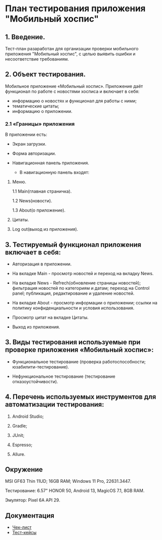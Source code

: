# **План тестирования приложения "Мобильный хоспис"**

## 1. Введение.
Тест-план разаработан для организации проверки мобильного приложения "Мобильный хоспис", с целью выявить ошибки и несоответствие требованиям.

## 2. Объект тестирования.
Мобильное приложение «Мобильный хоспис».
Приложение даёт функционал по работе с новостями хосписа и включает в себя:

- информацию о новостях и функционал для работы с ними;
- тематические цитаты;
- информацию о приложении.

### 2.1 «Границы» приложения
В приложении есть:

* Экран загрузки.
 
* Форма авторизации.
  
* Навигационная панель приложения.

  - В навигационную панель входят:
    
1. Меню. 
     
   1.1 Main(главная страничка).
     
   1.2 News(новости).
     
   1.3 About(о приложение). 
  
 2. Цитаты.
    
 3. Log out(выход из приложения). 

## 3. Тестируемый функционал приложения включает в себя:

- Авторизация в приложении.
 
- На вкладке Main - просмотр новостей и переход на вкладку News.
 
- На вкладке News  - Refrech(обновление страницы новостей); фильтрация новостей по категориям и датам; переход на Control panel; публикация, редактирование и удаление новостей.
  
- На вкладке About - просмотр информации о приложении; ссылки на политику конфиденциальности и условия использования.

- Просмотр цитат на вкладке Цитаты.

- Выход из приложения.

## 3. Виды тестирования используемые при проверке приложения «Мобильный хоспис»:

* Функциональное тестирование (проверка работоспособности; юзабилити-тестирование).

* Нефункциональное тестирование (тестирование отказоустойчивости).


## 4. Перечень используемых инструментов для автоматизации тестирования:

1. Android Studio;

2. Gradle; 

3. JUnit;

4. Espresso;
   
5. Allure.


## Окружение

MSI GF63 Thin 11UD; 16GB RAM; Windows 11 Pro, 22631.3447.

Тестирование: 6.57" HONOR 50, Android 13, MagicOS 7.1, 8GB RAM.

Эмулятор: Pixel 6A API 29.


## Документация
- [Чек-лист]()
- [Тест-кейсы]()

  
